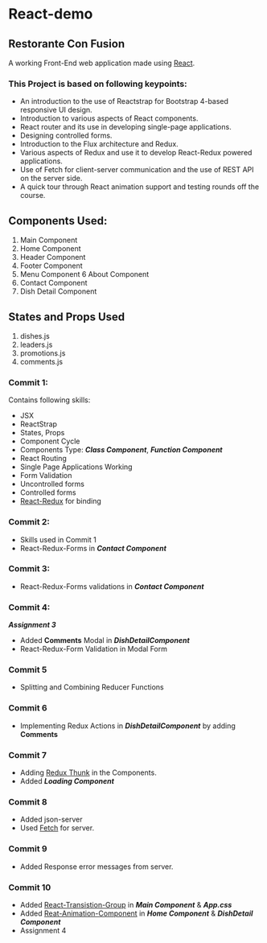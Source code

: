 # React-demo

## Restorante Con Fusion

A working Front-End  web application made using [React](https://reactjs.org/).

### This Project is based on following keypoints:
 - An introduction to the use of Reactstrap for Bootstrap 4-based responsive UI design. 
 - Introduction to various aspects of React components.
 - React router and its use in developing single-page applications. 
 - Designing controlled forms. 
 - Introduction to the Flux architecture and Redux.
 - Various aspects of Redux and use it to develop React-Redux powered applications.
 - Use of Fetch for client-server communication and the use of REST API on the server side. 
 - A quick tour through React animation support and testing rounds off the course.

## Components Used:
1. Main Component
2. Home Component
3. Header Component
4. Footer Component
5. Menu Component
6 About Component
7. Contact Component
8. Dish Detail Component

## States and Props Used
1. dishes.js
2. leaders.js
3. promotions.js
4. comments.js

### Commit 1:
 
 Contains following skills:
 - JSX
 - ReactStrap
 - States, Props
 - Component Cycle
 - Components Type:  ***Class Component***, ***Function Component***
 - React Routing
 - Single Page Applications Working
 - Form Validation
 - Uncontrolled forms
 - Controlled forms
 - [React-Redux](https://react-redux.js.org/) for binding
 
 
 ### Commit 2:
 - Skills used in Commit 1 
 - React-Redux-Forms in ***Contact Component***
 
 ### Commit 3:
 - React-Redux-Forms validations in ***Contact Component***
 
 ### Commit 4:
 ***Assignment 3***
 - Added **Comments** Modal in ***DishDetailComponent***
 - React-Redux-Form Validation in Modal Form

### Commit 5
 - Splitting and Combining Reducer Functions

### Commit 6
 - Implementing Redux Actions in ***DishDetailComponent*** by adding    **Comments**

### Commit 7
 - Adding [Redux Thunk](https://github.com/reduxjs/redux-thunk) in the Components.
 - Added ***Loading Component***

### Commit 8
 - Added json-server
 - Used [Fetch](https://javascript.info/fetch) for server.

### Commit 9
 - Added Response error messages from server.

### Commit 10
 - Added [React-Transistion-Group](https://github.com/reactjs/react-transition-group) in ***Main Component*** & ***App.css***
 - Added [Reat-Animation-Component](https://github.com/chrisjcodes/react-animation-components) in ***Home Component*** & ***DishDetail Component***
 - Assignment 4